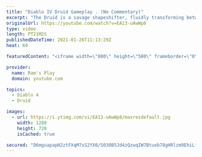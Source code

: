 ```yaml
---
title: "Diablo IV Druid Gameplay . (No Commentary)"
excerpt: "The Druid is a savage shapeshifter, fluidly transforming between the forms of a towering bear or a vicious werewolf to fight alongside the creatures of the wild."
originalUrl: https://youtube.com/watch?v=EA13-uAwWp8
type: video
length: PT21M2S
publishedDateTime: 2021-01-26T11:13:29Z
heat: 60

featuredContent: "<iframe width=\"800\" height=\"500\" frameborder=\"0\" src=\"https://www.youtube.com/embed/EA13-uAwWp8\" allow=\"accelerometer; autoplay; encrypted-media; gyroscope; picture-in-picture\" allowfullscreen></iframe>"

provider:
  name: Ram's Play
  domain: youtube.com

topics:
  - Diablo 4
  - Druid

images:
  - url: https://i.ytimg.com/vi/EA13-uAwWp8/maxresdefault.jpg
    width: 1280
    height: 720
    isCached: true

secured: "D6mguapapH2ztFXqM7sS2YX0/S030B5Jd4zQzwqIW7Btueb78gHRlzm9EhiLfTW/LW0w90DsbBWA6nGFGmRARbFssELYmwCVs6tUDn2GBGglH8UH4PIUKXF0Ye0zdGm/ZS3aPmHouGmMerp9zYaBeM0C9urkAjYqqIGZbcMPm2/FfykN2zfOf52RAqBLazUVnkujDqgan9ynY7KusStXbgrMctr7vIQnFRBatQTK7YrvP23kN+KmTTnlyvXxZEK+XAXwqV/kF8/Gsa7jkEclKXkhvN+XcSYcv2whfyFTP7avFRYR7YfkggQCuUgxbvmYs2S4GQ9zYbnrl1fa2FrWnwA0G+f1oBoOPJ3qTFY5DPxX0OG6Ul36CibcYpPNSu7akaehT6omTzRaDIpLxrz+P6E25WF4HO8JG4OSa2j6OyT8t83qyg8VxneYzuFLW0V5;lJaGbiFkghrDj/Wc8Io1Cw=="
---
```


